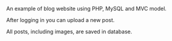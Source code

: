 An example of blog website using PHP, MySQL and MVC model.

After logging in you can upload a new post.

All posts, including images, are saved in database.